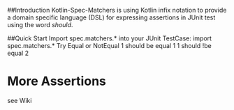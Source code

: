 ##Introduction
Kotlin-Spec-Matchers is using Kotlin infix notation to provide a domain specific language (DSL) for expressing assertions
in JUnit test using the word *should*.

##Quick Start
Import spec.matchers.* into your JUnit TestCase:
    import spec.matchers.*
Try Equal or NotEqual
    1 should be equal 1
    1 should !be equal 2
# More Assertions
see Wiki